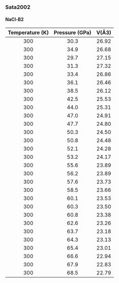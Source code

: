 ### Sata2002
#### NaCl-B2
Temperature (K)|Pressure (GPa)|V(Å3)
:-------------:|:------------:|:-----------:
300|30.3|26.92
300|34.9|26.68
300|29.7|27.15
300|31.3|27.32
300|33.4|26.86
300|36.1|26.46
300|38.5|26.12
300|42.5|25.53
300|44.0|25.31
300|47.0|24.91
300|47.7|24.80
300|50.3|24.50
300|50.8|24.48
300|52.1|24.28
300|53.2|24.17
300|55.6|23.89
300|56.2|23.89
300|57.6|23.73
300|58.5|23.66
300|60.1|23.53
300|60.3|23.50
300|60.8|23.38
300|62.6|23.26
300|63.7|23.18
300|64.3|23.13
300|65.4|23.01
300|66.6|22.94
300|67.9|22.83
300|68.5|22.79









































